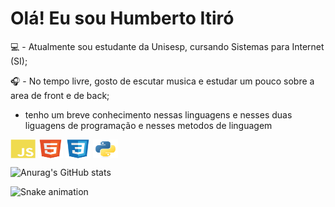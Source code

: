 # Olá! Eu sou Humberto Itiró

 💻 - Atualmente sou estudante da Unisesp, cursando Sistemas para Internet (SI); 

🎧 - No tempo livre, gosto de escutar musica e estudar um pouco sobre a area de front e de back;
 - tenho um breve conhecimento nessas linguagens e nesses duas liguagens de programação e nesses metodos de linguagem
 
<div>
  <img align="center" alt="Beto-Js" height="30" width="40" src="https://raw.githubusercontent.com/devicons/devicon/master/icons/javascript/javascript-plain.svg">
  <img align="center" alt="Beto-HTML" height="30" width="40" src="https://raw.githubusercontent.com/devicons/devicon/master/icons/html5/html5-original.svg">
  <img align="center" alt="Beto-CSS" height="30" width="40" src="https://raw.githubusercontent.com/devicons/devicon/master/icons/css3/css3-original.svg">
  <img align="center" alt="Beto-Python" height="30" width="40" src="https://raw.githubusercontent.com/devicons/devicon/master/icons/python/python-original.svg">
</div>

![Anurag's GitHub stats](https://github-readme-stats.vercel.app/api?username=humbertoitiro&show_icons=true&theme=radical)

![Snake animation](https://github.com/Betoitiro/Betoitiro/blob/output/github-contribution-grid-snake.svg)

